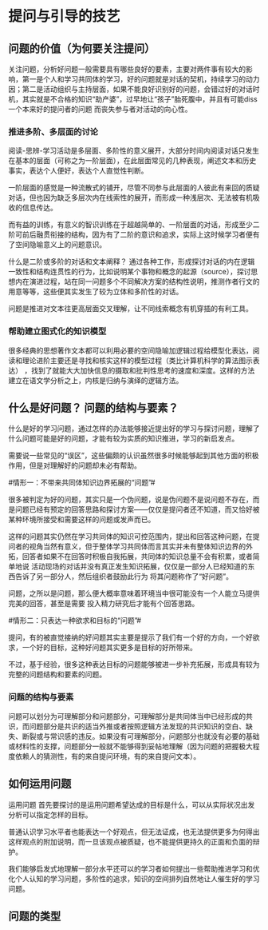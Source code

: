 # 提问与引导的技艺

## 问题的价值（为何要关注提问）

关注问题，分析好问题一般需要具有哪些良好的要素，主要对两件事有较大的影响，第一是个人和学习共同体的学习，好的问题就是对话的契机，持续学习的动力因；第二是活动组织与主持层面，如果不能良好识别好的问题，会错过好的对话时机，其实就是不合格的知识“助产婆”，过早地让“孩子”胎死腹中，并且有可能diss一个本来好的提问者的问题 而丧失参与者对活动的向心性。

### 推进多阶、多层面的讨论

阅读-思辨-学习活动是多层面、多阶性的意义展开，大部分时间内阅读对话只发生在基本的层面（可称之为一阶层面），在此层面常见的几种表现，阐述文本和历史事实，表达个人便好，表达个人直觉性判断。

一阶层面的感觉是一种流散式的铺开，尽管不同参与此层面的人彼此有来回的质疑对话，但也因为缺乏多层次内在线索性的展开，而形成一种浅层次、无法被有机吸收的信息传达。

而有益的训练，有意义的智识训练在于超越简单的、一阶层面的对话，形成至少二阶可前后融贯衔接的结构，因为有了二阶的意识和追求，实际上这时候学习者便有了空间隐喻意义上的问题意识。

什么是二阶或多阶的对话和文本阐释？ 通过各种工作，形成探讨对话的内在逻辑一致性和结构连贯性的行为，比如说明某个事物和概念的起源（source），探讨思想内在演进过程，站在同一问题多个不同解决方案的结构性说明，推测作者行文的用意等等，这些便其实发生了较为立体和多阶性的对话。

问题是推进对文本往更高层面交叉理解，让不同线索概念有机穿插的有利工具。

### 帮助建立图式化的知识模型

很多经典的思想著作文本都可以利用必要的空间隐喻加逻辑过程给模型化表达，阅读和理论进阶主要还是寻找和核实这样的模型过程（类比计算机科学的算法图示表达） ，找到了就能大大加快信息的摄取和批判性思考的速度和深度。这样的方法建立在语文学分析之上，内核是归纳与演绎的逻辑方法。

## 什么是好问题？ 问题的结构与要素？

什么是好的学习问题，通过怎样的办法能够接近提出好的学习与探讨问题，理解了什么问题可能是好的问题，才能有较为实质的知识推进，学习的新启发点。

需要说一些常见的“误区”，这些偏颇的认识虽然很多时候能够起到其他方面的积极作用，但是对理解好的问题却未必有帮助。

#情形一：不带来共同体知识边界拓展的“问题”#

很多被判定为好的问题，其实只是一个伪问题，说是伪问题不是说问题不存在，而是问题已经有预定的回答思路和探讨方案——仅仅是提问者还不知道，而又恰好被某种环境所接受和需要这样的问题或发声而已。

这样的问题其实仍然在学习共同体的知识可控范围内，提出和回答这种问题，在提问者的视角当然有意义，但于整体学习共同体而言其实并未有整体知识边界的外拓，回答者如果不在回答时积极自我拓展，共同体的知识总量不会有积累，或者简单地说 活动现场的对话并没有真正发生知识拓展，仅仅是一部分人已经知道的东西告诉了另一部分人，然后组织者鼓励此行为 将其问题称作了“好问题”。

问题，之所以是问题，那么便大概率意味着环境当中很可能没有一个人能立马提供完美的回答，甚至是需要 投入精力研究后才能有个回答思路。

#情形二：只表达一种欲求和目标的“问题”#

提问，有的被直觉接纳的好问题其实主要是提示了我们有一个好的方向，一个好欲求，一个好的目标，这种好问题其实更多是目标的好所带来。

不过，基于经验，很多这种表达目标的问题能够被进一步补充拓展，形成具有较为完整的问题结构和要素的问题。

### 问题的结构与要素

问题可以划分为可理解部分和问题部分，可理解部分是共同体当中已经形成的共识，而问题部分是共识的适当外推或者按照逻辑方法发现的共识知识的空白、缺失、断裂或与常识感的违反。如果没有可理解部分，问题部分也就没有必要的基础或材料性的支撑，问题部分一般就不能够得到妥帖地理解（因为问题的把握极大程度依赖人的猜测性，有的来自提问环境，有的来自提问文本）。

## 如何运用问题

运用问题 首先要探讨的是运用问题希望达成的目标是什么，可以从实际状况出发分析可以指定怎样的目标。

普通认识学习水平者也能表达一个好观点，但无法证成，也无法提供更多为何得出这样观点的附加说明，而一旦该观点被质疑，也不能提供更持久的正面和负面的辩护。

我们能够启发式地理解一部分水平还可以的学习者如何提出一些帮助推进学习和优化个人认知的学习问题，多阶性的追求，知识的空间排列自然地让人催生好的学习问题。

## 问题的类型
